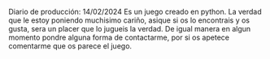 Diario de producción:
14/02/2024 
Es un juego creado en python. La verdad que le estoy poniendo muchisimo cariño, asique si os lo encontrais y os gusta, sera un placer que lo jugueis la verdad. De igual manera en algun momento pondre alguna forma de contactarme, por si os apetece comentarme que os parece el juego. 
 
